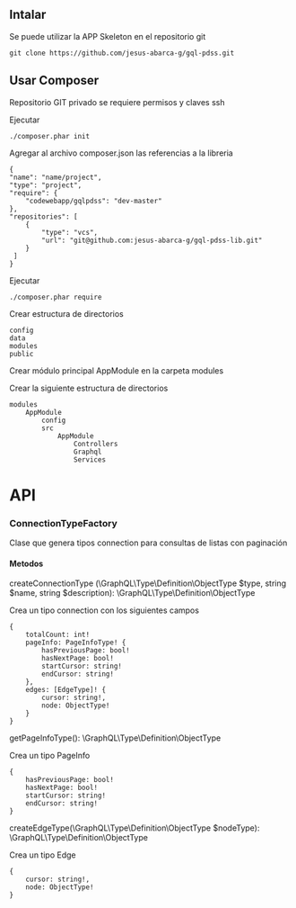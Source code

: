 Intalar
-------


Se puede utilizar la APP Skeleton en el repositorio git

    git clone https://github.com/jesus-abarca-g/gql-pdss.git


## Usar Composer

Repositorio GIT privado se requiere permisos y claves ssh

Ejecutar

    ./composer.phar init

Agregar al archivo composer.json las referencias a la libreria

    {
    "name": "name/project",
    "type": "project",
    "require": {
        "codewebapp/gqlpdss": "dev-master"
    },
    "repositories": [
        {
            "type": "vcs",
            "url": "git@github.com:jesus-abarca-g/gql-pdss-lib.git"
        }
     ]
    }

Ejecutar

    ./composer.phar require



Crear estructura de directorios

    config
    data
    modules
    public

Crear módulo principal AppModule en la carpeta modules

Crear la siguiente estructura de directorios

    modules
        AppModule
            config
            src
                AppModule
                    Controllers
                    Graphql
                    Services









# API

### ConnectionTypeFactory 

Clase que genera tipos connection para consultas de listas con paginación

#### Metodos

createConnectionType (\GraphQL\Type\Definition\ObjectType $type, string $name, string $description): \GraphQL\Type\Definition\ObjectType

Crea un tipo connection con los siguientes campos

    {
        totalCount: int!
        pageInfo: PageInfoType! {
            hasPreviousPage: bool!
            hasNextPage: bool!
            startCursor: string!
            endCursor: string!
        },
        edges: [EdgeType]! {
            cursor: string!,
            node: ObjectType!
        }
    }


getPageInfoType(): \GraphQL\Type\Definition\ObjectType

Crea un tipo PageInfo

    {
        hasPreviousPage: bool!
        hasNextPage: bool!
        startCursor: string!
        endCursor: string!
    }
createEdgeType(\GraphQL\Type\Definition\ObjectType $nodeType): \GraphQL\Type\Definition\ObjectType

Crea un tipo Edge

    {
        cursor: string!,
        node: ObjectType!
    }